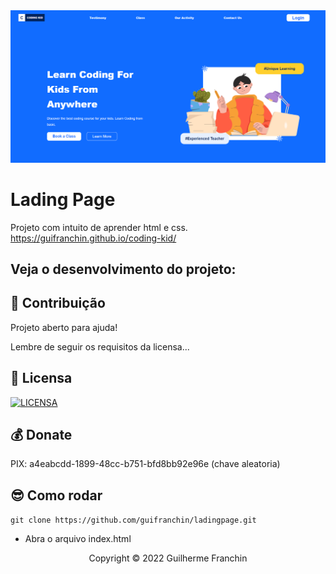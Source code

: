 
<img src="./example.png" alt="exemplo imagem">

# Lading Page

Projeto com intuito de aprender html e css.
https://guifranchin.github.io/coding-kid/

## Veja o desenvolvimento do projeto:

## 🤝 Contribuição

Projeto aberto para ajuda!

Lembre de seguir os requisitos da licensa...

## 🔖 Licensa
[![LICENSA](https://img.shields.io/badge/Custom_GPL_3.0-E58080?style=for-the-badge&logo=bookstack&logoColor=white)](/LICENSE)

## 💰 Donate
PIX: a4eabcdd-1899-48cc-b751-bfd8bb92e96e (chave aleatoria)

## 😎 Como rodar

 `git clone https://github.com/guifranchin/ladingpage.git`
- Abra o arquivo index.html

<p align="center">Copyright © 2022 Guilherme Franchin</p>
